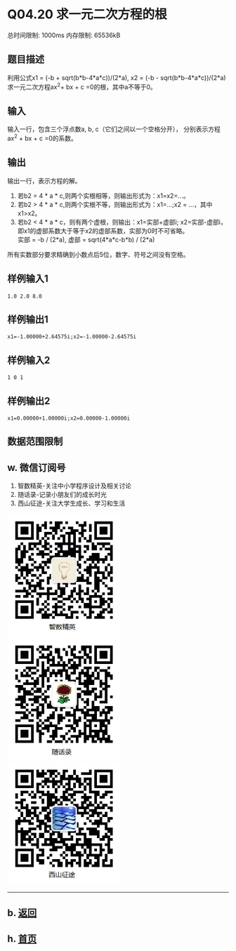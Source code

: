 # Q04.20 求一元二次方程的根

总时间限制: 1000ms 内存限制: 65536kB

## 题目描述   

利用公式x1 = (-b + sqrt(b\*b-4\*a\*c))/(2\*a), x2 = (-b - sqrt(b\*b-4\*a\*c))/(2\*a)
求一元二次方程ax<sup>2</sup>+ bx + c =0的根，其中a不等于0。

## 输入   

输入一行，包含三个浮点数a, b, c（它们之间以一个空格分开），
分别表示方程ax<sup>2</sup> + bx + c =0的系数。

## 输出   

输出一行，表示方程的解。   

1. 若b2 = 4 \* a \* c,则两个实根相等，则输出形式为：x1=x2=...。   
2. 若b2 > 4 \* a \* c,则两个实根不等，则输出形式为：x1=...;x2 = ...，其中x1>x2。   
3. 若b2 < 4 \* a \* c，则有两个虚根，则输出：x1=实部+虚部i; x2=实部-虚部i，   
即x1的虚部系数大于等于x2的虚部系数，实部为0时不可省略。   
实部 = -b / (2\*a), 虚部 = sqrt(4\*a\*c-b\*b) / (2\*a)

所有实数部分要求精确到小数点后5位，数字、符号之间没有空格。

## 样例输入1

    1.0 2.0 8.0

## 样例输出1

    x1=-1.00000+2.64575i;x2=-1.00000-2.64575i

## 样例输入2

    1 0 1

## 样例输出2

    x1=0.00000+1.00000i;x2=0.00000-1.00000i

## 数据范围限制

## w. 微信订阅号

1. 智数精英-关注中小学程序设计及相关讨论
2. 随话录-记录小朋友们的成长时光
2. 西山征途-关注大学生成长、学习和生活

![欢迎关注“智数精英”订阅号](../../assets/me/img/idea8.jpg)
![欢迎关注“随话录”订阅号](../../assets/me/img/shl8.jpg)
![欢迎关注“西山征途”订阅号](../../assets/me/img/xszt8.jpg)

----------

## b. [返回](../)
    
## h. [首页](../../)

